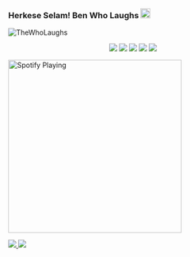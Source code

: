### Herkese Selam! Ben Who Laughs <img src="https://media.giphy.com/media/Q7LHmoFwVP6Yc1swZs/giphy.gif" height="20px"></h2>

<img src="https://komarev.com/ghpvc/?username=TheWhoLaughs&label=Ziyaretçi%20Sayısı&color=552b75" alt="TheWhoLaughs" />

<p align="center">
 <a href="https://discord.com/users/310344608800309250" target"blank_"><img src="https://img.shields.io/badge/Who Laughs%20-7289DA.svg?&style=for-the-badge&logo=discord&logoColor=white"></a>
  <a href="https://open.spotify.com/user/gto875gmxmjn7x1ao92p31etr" target"blank_"><img src="https://img.shields.io/badge/Who Laughs%20-1ed760.svg?&style=for-the-badge&logo=spotify&logoColor=white"></a>
    <a href="https://www.youtube.com/channel/UCPP1M5M3vCkSDsIYmV7zALw" target"blank_"><img src="https://img.shields.io/badge/Who Laughs%20-ff0000.svg?&style=for-the-badge&logo=youtube&logoColor=white"></a>
  <a href="https://github.com/TheWhoLaughs" target"blank_"><img src="https://img.shields.io/badge/GitHub%20-191717.svg?&style=for-the-badge&logo=Who Laughs&logoColor=white"></a>
 <a href="https://www.instagram.com/wholaughs1/" target"blank_"><img src="https://img.shields.io/badge/INSTAGRAM%20-DC3175.svg?&style=for-the-badge&logo=instagram&logoColor=white"></a>


[<img src="https://now-playing-codestackr.vercel.app/api/spotify-playing" alt="Spotify Playing" width="350" />](https://open.spotify.com/user/gto875gmxmjn7x1ao92p31etr?si=a12663a343bd4537&nd=1)

<a href="https://github.com/TheWhoLaughs">
  <img src="https://github-readme-stats.vercel.app/api?username=TheWhoLaughs&count_private=true&hide_border=true&show_icons=true&include_all_commits=true&bg_color=0d1117&title_color=df761c&text_color=FFFFFF&icon_color=df761c">
<img src="https://github-readme-stats.vercel.app/api/top-langs/?username=TheWhoLaughs&layout=compact&theme=nord&hide_border=true&bg_color=0d1117&border_radius=6&title_color=df761c">
</a>
